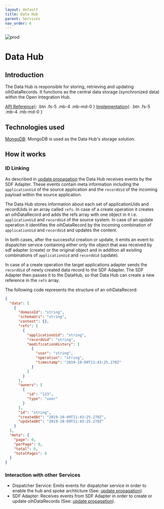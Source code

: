 ```yaml
---
layout: default
title: Data Hub
parent: Services
nav_order: 6
---
```


<!-- Description Guidelines

Please note:
Use the full links to reference other files or images! Relative links will not work under our theme settings settings.
-->

<!-- please choose the appropriate batch and delete/comment the others  -->

![prod](https://img.shields.io/badge/Status-Production-brightgreen.svg)

# **Data Hub**

## Introduction

<!-- 2 sentences: what does it do and how -->

The Data Hub is responsible for storing, retrieving and updating oihDataRecords. It functions as the central data storage (synchronized data) within the Open Integration Hub.

[API Reference](http://data-hub.openintegrationhub.com/api-docs){: .btn .fs-5 .mb-4 .mb-md-0 }
[Implementation](https://github.com/openintegrationhub/openintegrationhub/tree/master/services/data-hub){: .btn .fs-5 .mb-4 .mb-md-0 }

<!--[Service File](){: .btn .fs-5 .mb-4 .mb-md-0 }-->

## Technologies used

[MongoDB](https://www.mongodb.com/): MongoDB is used as the Data Hub's storage solution.

## How it works

### ID Linking

As described in [update propagation](https://openintegrationhub.github.io/docs/1%20-%20BasicConcepts/updatePropagation.html) the Data Hub receives events by the SDF Adapter. These events contain meta information including the `applicationUid` of the source application and the `recordUid` of the incoming payload within the source application.

The Data Hub stores information about each set of applicationUids and recordUids in an array called `refs`.
In case of a create operation it creates an oihDataRecord and adds the refs array with one object in it i.e. `applicationUid` and `recordUid` of the source system.
In case of an update operation it identifies the oihDataRecord by the incoming combination of `applicationUid` and `recordUid` and updates the content.

In both cases, after the successful creation or update, it emits an event to dispatcher service containing either only the object that was received by sdf adapter (create) or the original object and in addition all existing combinations of `applicationUid` and `recordUid` (update).

In case of a create operation the target applications adapter sends the `recordUid` of newly created data record to the SDF Adapter. The SDF Adapter then passes it to the DataHub, so that Data Hub can create a new reference in the `refs` array.

The following code represents the structure of an oihDataRecord:

```json
{
  "data": [
    {
      "domainId": "string",
      "schemaUri": "string",
      "content": {},
      "refs": [
        {
          "applicationUid": "string",
          "recordUid": "string",
          "modificationHistory": [
            {
              "user": "string",
              "operation": "string",
              "timestamp": "2019-10-09T11:43:25.270Z"
            }
          ]
        }
      ],
      "owners": [
        {
          "id": "123",
          "type": "user"
        }
      ],
      "id": "string",
      "createdAt": "2019-10-09T11:43:25.270Z",
      "updatedAt": "2019-10-09T11:43:25.270Z"
    }
  ],
  "meta": {
    "page": 0,
    "perPage": 0,
    "total": 0,
    "totalPages": 0
  }
}
```

### Interaction with other Services

- Dispatcher Service: Emits events for dispatcher service in order to enable the hub and spoke archticture (See: [update propagation](https://openintegrationhub.github.io/docs/1%20-%20BasicConcepts/updatePropagation.html)).
- SDF Adapter: Receives events from SDF Adapter in order to create or update oihDataRecords (See: [update propagation](https://openintegrationhub.github.io/docs/1%20-%20BasicConcepts/updatePropagation.html)).
